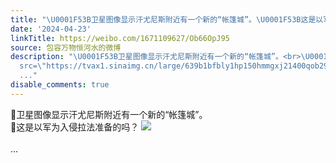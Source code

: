 ```yaml
---
title: "\U0001F53B卫星图像显示汗尤尼斯附近有一个新的“帐篷城”。\U0001F53B这是以军为入侵拉法准备的吗？ [图片]"
date: '2024-04-23'
linkTitle: https://weibo.com/1671109627/Ob66OpJ95
source: 包容万物恒河水的微博
description: "\U0001F53B卫星图像显示汗尤尼斯附近有一个新的“帐篷城”。<br>\U0001F53B这是以军为入侵拉法准备的吗？ <img style=\"\"
  src=\"https://tvax1.sinaimg.cn/large/639b1bfbly1hp150hmmgxj21400qob29.jpg\" referrerpolicy=\"no-referrer\"><br><br>
  ..."
disable_comments: true
---
```

🔻卫星图像显示汗尤尼斯附近有一个新的“帐篷城”。<br>🔻这是以军为入侵拉法准备的吗？ <img style="" src="https://tvax1.sinaimg.cn/large/639b1bfbly1hp150hmmgxj21400qob29.jpg" referrerpolicy="no-referrer"><br><br> ...